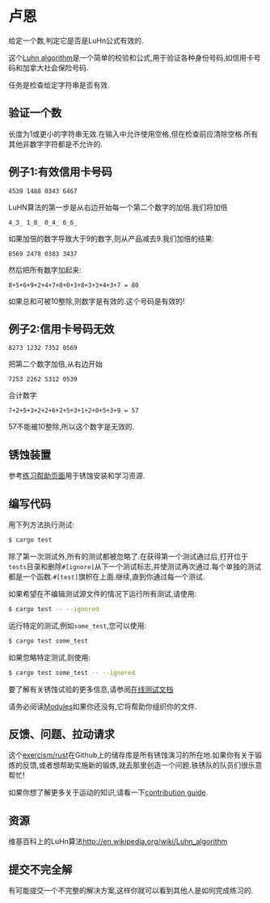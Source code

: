 # 卢恩

给定一个数,判定它是否是LuHn公式有效的.

这个[Luhn algorithm](https://en.wikipedia.org/wiki/Luhn_algorithm)是一个简单的校验和公式,用于验证各种身份号码,如信用卡号码和加拿大社会保险号码.

任务是检查给定字符串是否有效.

## 验证一个数

长度为1或更小的字符串无效.在输入中允许使用空格,但在检查前应清除空格.所有其他非数字字符都是不允许的.

## 例子1:有效信用卡号码

```text
4539 1488 0343 6467
```

LuHN算法的第一步是从右边开始每一个第二个数字的加倍.我们将加倍

```text
4_3_ 1_8_ 0_4_ 6_6_
```

如果加倍的数字导致大于9的数字,则从产品减去9.我们加倍的结果:

```text
8569 2478 0383 3437
```

然后把所有数字加起来:

```text
8+5+6+9+2+4+7+8+0+3+8+3+3+4+3+7 = 80
```

如果总和可被10整除,则数字是有效的.这个号码是有效的!

## 例子2:信用卡号码无效

```text
8273 1232 7352 0569
```

把第二个数字加倍,从右边开始

```text
7253 2262 5312 0539
```

合计数字

```text
7+2+5+3+2+2+6+2+5+3+1+2+0+5+3+9 = 57
```

57不能被10整除,所以这个数字是无效的.

## 锈蚀装置

参考[练习帮助页面][help-page]用于锈蚀安装和学习资源.

## 编写代码

用下列方法执行测试:

```bash
$ cargo test
```

除了第一次测试外,所有的测试都被忽略了.在获得第一个测试通过后,打开位于`tests`目录和删除`#[ignore]`从下一个测试标志,并使测试再次通过.每个单独的测试都是一个函数.`#[test]`旗帜在上面.继续,直到你通过每一个测试.

如果希望在不编辑测试源文件的情况下运行所有测试,请使用:

```bash
$ cargo test -- --ignored
```

运行特定的测试,例如`some_test`,您可以使用:

```bash
$ cargo test some_test
```

如果忽略特定测试,则使用:

```bash
$ cargo test some_test -- --ignored
```

要了解有关锈蚀试验的更多信息,请参阅[在线测试文档][rust-tests]

请务必阅读[Modules](https://doc.rust-lang.org/book/2018-edition/ch07-00-modules.html)如果你还没有,它将帮助你组织你的文件.

## 反馈、问题、拉动请求

这个[exercism/rust](https://github.com/exercism/rust)在Github上的储存库是所有锈蚀演习的所在地.如果你有关于锻炼的反馈,或者想帮助实施新的锻炼,就去那里创造一个问题.铁锈队的队员们很乐意帮忙!

如果你想了解更多关于运动的知识,请看一下[contribution guide](https://github.com/exercism/docs/blob/master/contributing-to-language-tracks/README.md).

[help-page]: https://exercism.io/tracks/rust/learning

[modules]: https://doc.rust-lang.org/book/2018-edition/ch07-00-modules.html

[cargo]: https://doc.rust-lang.org/book/2018-edition/ch14-00-more-about-cargo.html

[rust-tests]: https://doc.rust-lang.org/book/2018-edition/ch11-02-running-tests.html

## 资源

维基百科上的LuHn算法<http://en.wikipedia.org/wiki/Luhn_algorithm>

## 提交不完全解

有可能提交一个不完整的解决方案,这样你就可以看到其他人是如何完成练习的.
